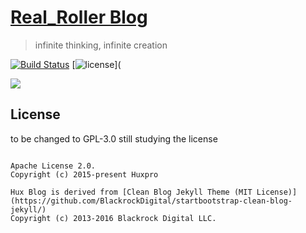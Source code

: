 [Real_Roller Blog](https://realroller233.github.io)
================================

> infinite thinking, infinite creation

[![Build Status](https://travis-ci.org/Huxpro/huxpro.github.io.svg?branch=master)](https://travis-ci.org/Huxpro/huxpro.github.io)
[![license](https://img.shields.io/github/license/mashape/apistatus.svg)]( 

![](http://huangxuan.me/img/blog-desktop.jpg)



License
-------
to be changed to GPL-3.0
still studying the license

```

Apache License 2.0.
Copyright (c) 2015-present Huxpro

Hux Blog is derived from [Clean Blog Jekyll Theme (MIT License)](https://github.com/BlackrockDigital/startbootstrap-clean-blog-jekyll/)
Copyright (c) 2013-2016 Blackrock Digital LLC.
